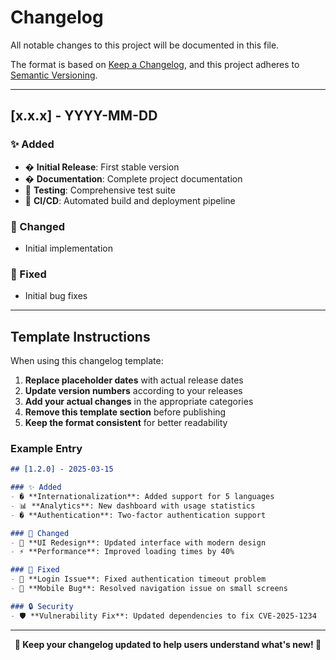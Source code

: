# Changelog

All notable changes to this project will be documented in this file.

The format is based on [Keep a Changelog](https://keepachangelog.com/en/1.0.0/),
and this project adheres to [Semantic Versioning](https://semver.org/spec/v2.0.0.html).

---

## [x.x.x] - YYYY-MM-DD

### ✨ Added
- � **Initial Release**: First stable version
- � **Documentation**: Complete project documentation
- 🧪 **Testing**: Comprehensive test suite
- 🔧 **CI/CD**: Automated build and deployment pipeline

### 🚀 Changed
- Initial implementation

### 🔧 Fixed
- Initial bug fixes

---

## Template Instructions

When using this changelog template:

1. **Replace placeholder dates** with actual release dates
2. **Update version numbers** according to your releases
3. **Add your actual changes** in the appropriate categories
4. **Remove this template section** before publishing
5. **Keep the format consistent** for better readability

### Example Entry
```markdown
## [1.2.0] - 2025-03-15

### ✨ Added
- � **Internationalization**: Added support for 5 languages
- 📊 **Analytics**: New dashboard with usage statistics
- � **Authentication**: Two-factor authentication support

### 🚀 Changed
- 🎨 **UI Redesign**: Updated interface with modern design
- ⚡ **Performance**: Improved loading times by 40%

### 🔧 Fixed
- 🐛 **Login Issue**: Fixed authentication timeout problem
- 📱 **Mobile Bug**: Resolved navigation issue on small screens

### 🔒 Security
- 🛡️ **Vulnerability Fix**: Updated dependencies to fix CVE-2025-1234
```

---

<div align="center">

**📝 Keep your changelog updated to help users understand what's new! 🚀**

</div>
